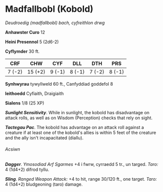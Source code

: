 # Madfallbobl (Kobold)

*Deudroedig (madfallbobl) bach, cyfreithlon drwg*

**Anhawster Curo** 12

**Heini Presennol** 5 (2d6-2)

**Cyflymder** 30 ft.

| CRF    | CHW     | CYF    | DLL    | DTH    | PRS    |
|--------|---------|--------|--------|--------|--------|
| 7 (-2) | 15 (+2) | 9 (-1) | 8 (-1) | 7 (-2) | 8 (-1) |

**Synhwyrau** tywyllweld 60 ft., Canfyddiad goddefol 8

**Ieithoedd** Cyfiaith, Draigiaith

**Sialens** 1/8 (25 XP)

***Sunlight Sensitivity***. While in sunlight, the kobold has disadvantage on attack rolls, as well as on Wisdom (Perception) checks that rely on sight.

***Tactegau Pac***. The kobold has advantage on an attack roll against a creature if at least one of the kobold's allies is within 5 feet of the creature and the ally isn't incapacitated (diallu).

###### Acsiwn

***Dagger***. *Ymosodiad Arf Sgarmes* +4 i fwrw, cyrraedd 5 tr., un targed. *Taro:* 4 (1d4+2) difrod tyllu.

***Sling***. *Ranged Weapon Attack:* +4 to hit, range 30/120 ft., one target. *Taro:* 4 (1d4+2) bludgeoning (taro) damage.